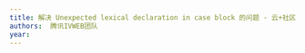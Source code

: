 ```yaml
---
title: 解决 Unexpected lexical declaration in case block 的问题 - 云+社区 - 腾讯云
authors:  腾讯IVWEB团队
year: 
---
```


